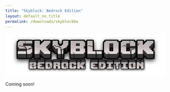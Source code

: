 ```yaml
---
title: "Skyblock: Bedrock Edition"
layout: default_no_title
permalink: /downloads/skyblockbe
---
```

<p align="center"><img src="../assets/img/downloads/skyblockbe.png" alt="Skyblock: Bedrock Edition Logo"/></p>

Coming soon!

